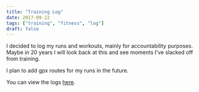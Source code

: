 ```yaml
---
title: "Training Log"
date: 2017-09-22
tags: ["training", "fitness", "log"]
draft: false
---
```


I decided to log my runs and workouts, mainly for accountability purposes.
Maybe in 20 years I will look back at this and see moments I've slacked off from training.

I plan to add gpx routes for my runs in the future.

You can view the logs [here](https://www.kevinbarroga.me/tl/).
